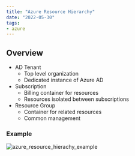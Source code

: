 ```yaml
---
title: "Azure Resource Hierarchy"
date: "2022-05-30"
tags:
- azure
---
```


## Overview

- AD Tenant
	- Top level organization
	- Dedicated instance of Azure AD
- Subscription
	- Billing container for resources
	- Resources isolated between subscriptions
- Resource Group
	- Container for related resources
	- Common management

### Example

![azure_resource_hierachy_example](files/azure_resource_hierachy_example.svg)
